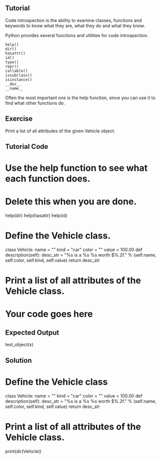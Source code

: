 Tutorial
--------

Code introspection is the ability to examine classes, functions and keywords to know what they are, what they do and what they know.

Python provides several functions and utilities for code introspection.

    help()
    dir()
    hasattr()
    id()
    type()
    repr()
    callable()
    issubclass()
    isinstance()
    __doc__
    __name__

Often the most important one is the help function, since you can use it to find what other functions do.

Exercise
--------

Print a list of all attributes of the given Vehicle object.

Tutorial Code
-------------

# Use the help function to see what each function does.
# Delete this when you are done.
help(dir)
help(hasattr)
help(id)

# Define the Vehicle class.
class Vehicle:
    name = ""
    kind = "car"
    color = ""
    value = 100.00
    def description(self):
        desc_str = "%s is a %s %s worth $%.2f." % (self.name, self.color, self.kind, self.value)
        return desc_str

# Print a list of all attributes of the Vehicle class.
# Your code goes here


Expected Output
---------------

test_object(x)

Solution
--------

# Define the Vehicle class
class Vehicle:
    name = ""
    kind = "car"
    color = ""
    value = 100.00
    def description(self):
        desc_str = "%s is a %s %s worth $%.2f." % (self.name, self.color, self.kind, self.value)
        return desc_str

# Print a list of all attributes of the Vehicle class.
print(dir(Vehicle))
